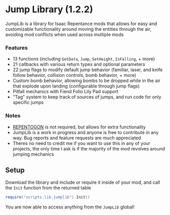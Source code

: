 # Jump Library (1.2.2)
JumpLib is a library for Isaac Repentance mods that allows for easy and customizable functionality around moving the entities through the air, avoiding mod conflicts when used across multiple mods
### Features
- 13 functions (including `GetData`, `Jump`, `SetHeight`, `IsFalling`, + more)
- 21 callbacks with various return types and optional parameters
- 22 jump flags to modify default jump behavior (familiar, laser, and knife follow behavior, collision controls, bomb behavior, + more)
- Custom bomb behavior, allowing bombs to be dropped while in the air that explode upon landing (configurable through jump flags)
- Pitfall mechanics with Fiend Folio Lily Pad support
- "Tag" system to keep track of sources of jumps, and run code for only specific jumps
### Notes
- [REPENTOGON](https://github.com/TeamREPENTOGON/REPENTOGON) is not required, but allows for extra functionality
- JumpLib is a work in progress and anyone is free to contribute in any way. Bug reports and feature requests are much appreciated
- Theres no need to credit me if you want to use this in any of your projects, the only time I ask is if the majority of the mod revolves around jumping mechanics

## Setup
Download the library and include or require it inside of your mod, and call the `Init` function from the returned table
```lua
require("scripts.lib.jumplib").Init()
```
You are now able to access anything from the `JumpLib` global!
